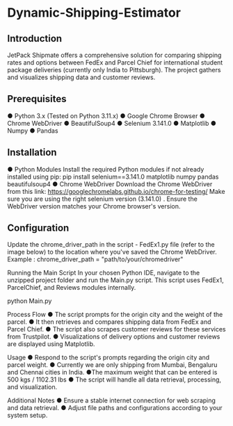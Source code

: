 # Dynamic-Shipping-Estimator

## Introduction

JetPack Shipmate offers a comprehensive solution for comparing shipping rates and options between FedEx and Parcel Chief for international student package deliveries
(currently only India to Pittsburgh). The project gathers and visualizes shipping data and customer reviews.

## Prerequisites
● Python 3.x (Tested on Python 3.11.x)
● Google Chrome Browser
● Chrome WebDriver
● BeautifulSoup4
● Selenium 3.141.0
● Matplotlib
● Numpy
● Pandas


## Installation

● Python Modules
Install the required Python modules if not already installed using pip: 
pip install selenium==3.141.0 matplotlib numpy pandas beautifulsoup4
● Chrome WebDriver
Download the Chrome WebDriver from this link: https://googlechromelabs.github.io/chrome-for-testing/
Make sure you are using the right selenium version (3.141.0) .
Ensure the WebDriver version matches your Chrome browser's version.


## Configuration
Update the chrome_driver_path in the script - FedEx1.py file (refer to the image below) to
the location where you've saved the Chrome WebDriver.
Example :
chrome_driver_path = "path/to/your/chromedriver"

Running the Main Script
In your chosen Python IDE, navigate to the unzipped project folder and run the Main.py
script. This script uses FedEx1, ParcelChief, and Reviews modules internally.

python Main.py

Process Flow
● The script prompts for the origin city and the weight of the parcel.
● It then retrieves and compares shipping data from FedEx and Parcel Chief.
● The script also scrapes customer reviews for these services from Trustpilot.
● Visualizations of delivery options and customer reviews are displayed using Matplotlib.

Usage
● Respond to the script's prompts regarding the origin city and parcel weight.
● Currently we are only shipping from Mumbai, Bengaluru and Chennai cities in India.
●The maximum weight that can be entered is 500 kgs / 1102.31 lbs
● The script will handle all data retrieval, processing, and visualization.

Additional Notes
● Ensure a stable internet connection for web scraping and data retrieval.
● Adjust file paths and configurations according to your system setup.
